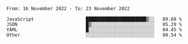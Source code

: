 <!--START_SECTION:waka-->

```text
From: 16 November 2022 - To: 23 November 2022

JavaScript                   ██████████████████████▒░░   89.68 %
JSON                         █▒░░░░░░░░░░░░░░░░░░░░░░░   05.29 %
YAML                         █░░░░░░░░░░░░░░░░░░░░░░░░   04.45 %
Other                        ░░░░░░░░░░░░░░░░░░░░░░░░░   00.54 %
```

<!--END_SECTION:waka-->
